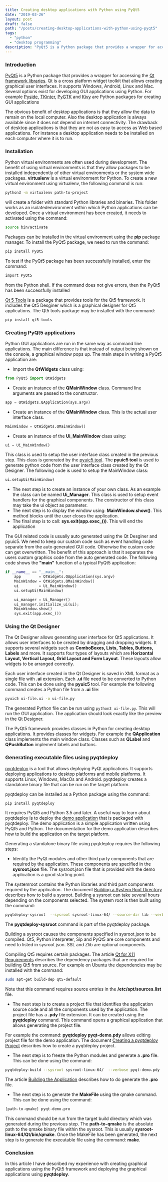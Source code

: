 ```yaml
---
title: Creating desktop applications with Python using PyQt5
date: "2019-03-26"
layout: post
draft: false
path: "/posts/creating-desktop-applications-with-python-using-pyqt5"
tags:
  - "python"
  - "desktop programming"
description: "PyQt5 is a Python package that provides a wrapper for accessing the Qt framework libraries."
---
```


### Introduction

[PyQt5](https://pypi.org/project/PyQt5/) is a Python package that provides a wrapper for accessing the [Qt framework libraries](https://en.wikipedia.org/wiki/Qt_(software)). Qt is a cross platform widget toolkit that allows creating graphical user interfaces. It supports Windows, Android, Linux and Mac. Several options exist for developing GUI applications using Python. For example [Pyside](https://en.wikipedia.org/wiki/PySide), [TKinter](https://en.wikipedia.org/wiki/Tkinter), [PyGTK](https://en.wikipedia.org/wiki/PyGTK) and [Kivy](https://en.wikipedia.org/wiki/Kivy_(framework)) are Python packages for creating GUI applications

The obvious benefit of desktop applications is that they allow the data to remain on the local computer. Also the desktop application is always available since it does not depend on internet connectivity. The drawback of desktop applications is that they are not as easy to access as Web based applications. For instance a desktop application needs to be installed on each computer where it is to run.

### Installation

Python virtual environments are often used during development. The benefit of using virtual environments is that they allow packages to be installed independently of other virtual environments or the system wide packages. **virtualenv** is a virtual environment for Python. To create a new virtual environment using virtualenv, the following command is run:

```bash
python3 -m virtualenv path-to-project
```

will create a folder with standard Python libraries and binaries. This folder works as an isolatedenvironment within which Python applications can be developed. Once a virtual environment has been created, it needs to activated using the command:

```bash
source bin/activate
```

Packages can be installed in the virtual environment using the **pip** package manager. To install the PyQt5 package, we need to run the command:

```bash
pip install PyQt5
```

To test if the PyQt5 package has been successfully installed, enter the command:

```bash
import PyQt5
```

from the Python shell. If the command does not give errors, then the PyQt5 has been successfully installed

[Qt 5 Tools](https://pypi.org/project/qt5-tools/) is a package that provides tools for the Qt5 framework. It includes the Qt5 Desginer which is a graphical designer for Qt5 applications. The Qt5 tools package may be installed with the command:

```bash
pip install qt5-tools
```

### Creating PyQt5 applications
Python GUI applications are run in the same way as command line applications. The main difference is that instead of output being shown on the console, a graphical window pops up. The main steps in writing a PyQt5 application are:

* Import the **QtWidgets** class using:

```python
from PyQt5 import QtWidgets
```

* Create an instance of the **QMainWindow** class. Command line arguments are passed to the constructor.

```python
app = QtWidgets.QApplication(sys.argv)
```

* Create an instance of the **QMainWindow** class. This is the actual user interface class.

```python
MainWindow = QtWidgets.QMainWindow()
```

* Create an instance of the **Ui_MainWindow** class using:

```python
ui = Ui_MainWindow()
```

This class is used to setup the user interface class created in the previous step. This class is generated by the [pyuic5 tool](#using-the-qt-designer). The **pyuic5 tool** is used to generate python code from the user interface class created by the Qt Designer. The following code is used to setup the MainWindow class:

```python
ui.setupUi(MainWindow)
```

* The next step is to create an instance of your own class. As an example the class can be named **Ui_Manager**. This class is used to setup event handlers for the graphical components. The constructor of this class may take the ui object as parameter.
* The next step is to display the window using: **MainWindow.show()**. This method blocks until the user closes the application.
* The final step is to call: **sys.exit(app.exec_())**. This will end the application

The GUI related code is usually auto generated using the Qt Desginer and pyuic5. We need to keep our custom code such as event handling code separate from the auto generated GUI code. Otherwise the custom code can get overwritten. The benefit of this approach is that it separates the users custom graphics code from the auto generated code. The following code shows the **"main"** function of a typical PyQt5 application:

```python
if __name__ == "__main__":    
    app        = QtWidgets.QApplication(sys.argv)
    MainWindow = QtWidgets.QMainWindow()
    ui         = Ui_MainWindow()
    ui.setupUi(MainWindow)

    ui_manager = Ui_Manager()
    ui_manager.initialize_ui(ui);
    MainWindow.show()
    sys.exit(app.exec_())
```

### Using the Qt Designer
The Qt Designer allows generating user interface for Qt5 applications. It allows user interfaces to be created by dragging and dropping widgets. It supports several widgets such as **ComboBoxes, Lists, Tables, Buttons, Labels** and more. It supports four types of layouts which are **Horizontal Layout, Vertical Layout, Grid Layout and Form Layout**. These layouts allow widgets to be arranged correctly.

Each user interface created in the Qt Designer is saved in XML format as a single file with **.ui** extension. Each **.ui** file need to be converted to Python code. This can be done using the **pyuic5** tool. For example the following command creates a Python file from a **.ui** file:

```bash
pyuic5 ui-file.ui -o ui-file.py
```

The generated Python file can be run using `python3 ui-file.py`. This will run the GUI application. The application should look exactly like the preview in the Qt Designer.

The PyQt5 framework provides classes in Python for creating desktop applications. It provides classes for widgets. For example the **QApplication** class implements the main window class. Classes such as **QLabel** and **QPushButton** implement labels and buttons.

### Generating executable files using pyqtdeploy
[pyqtdeploy](https://www.riverbankcomputing.com/software/pyqtdeploy/intro) is a tool that allows deploying PyQt applications. It supports deploying applications to desktop platforms and mobile platforms. It supports Linux, Windows, MacOs and Android. pyqtdeploy creates a standalone binary file that can be run on the target platform.

pyqtdeploy can be installed as a Python package using the command:

```bash
pip install pyqtdeploy
```

It requires PyQt5 and Python 3.5 and later. A useful way to learn about pyqtdeploy is to deploy the [demo application](https://www.riverbankcomputing.com/static/Docs/pyqtdeploy/demo.html) that is packaged with pyqtdeploy. The demo application is a simple application written using PyQt5 and Python. The documentation for the demo application describes how to build the application on the target platform.

Generating a standalone binary file using pyqtdeploy requires the following steps:

* Identify the PyQt modules and other third party components that are required by the application. These components are specified in the **sysroot.json** file. The sysroot.json file that is provided with the demo application is a good starting point.

The systemroot contains the Python libraries and third part components required by the application. The document [Building a System Root Directory](https://www.riverbankcomputing.com/static/Docs/pyqtdeploy/sysroot.html#ref-building-a-sysroot) describes how to build a sysroot. Building a sysroot can take several hours depending on the components selected. The system root is then built using the command:

```bash
pyqtdeploy-sysroot  --sysroot sysroot-linux-64/ --source-dir lib --verbose  sysroot.json
```

The **pyqtdeploy-sysroot** command is part of the pyqtdeploy package.

Building a sysroot causes the components specified in sysroot.json to be compiled. Qt5, Python interpreter, Sip and PyQt5 are core components and need to listed in sysroot.json. SSL and Zlib are optional components.

Compiling Qt5 requires certain packages. The article [Qt for X11 Requirements](https://doc.qt.io/qt-5/linux-requirements.html) describes the dependency packages that are required for building Qt5 from source. For example on Ubuntu the dependencies may be installed with the command:

```bash
sudo apt-get build-dep qt5-default
```

Note that this command requires source entries in the **/etc/apt/sources.list** file.

* The next step is to create a project file that identifies the application source code and all the components used by the application. The project file has a **.pdy** file extension. It can be created using the **pyqtdeploy** command. This command opens a graphical application that allows generating the project file.

For example the command: **pyqtdeploy pyqt-demo.pdy** allows editing project file for the demo application. The document [Creating a pyqtdeploy Project](https://www.riverbankcomputing.com/static/Docs/pyqtdeploy/pyqtdeploy.html#ref-creating-a-project) describes how to create a pyqtdeploy project.

* The next step is to freeze the Python modules and generate a **.pro** file. This can be done using the command:

```bash
pyqtdeploy-build --sysroot sysroot-linux-64/  --verbose pyqt-demo.pdy
```

The article [Building the Application](https://www.riverbankcomputing.com/static/Docs/pyqtdeploy/building.html#ref-building-an-application) describes how to do generate the **.pro** file.

* The next step is to generate the **MakeFile** using the qmake command. This can be done using the command:

```bash
[path-to-qmake] pyqt-demo.pro
```

This command should be run from the target build directory which was generated during the previous step. The **path-to-qmake** is the absolute path to the qmake binary file within the sysroot. This is usually **sysroot-linux-64/Qt/bin/qmake**. Once the MakeFile has been generated, the next step is to generate the executable file using the command: **make**.

### Conclusion

In this article I have described my experience with creating graphical applications using the PyQt5 framework and deploying the graphical applications using **pyqtdeploy**.
